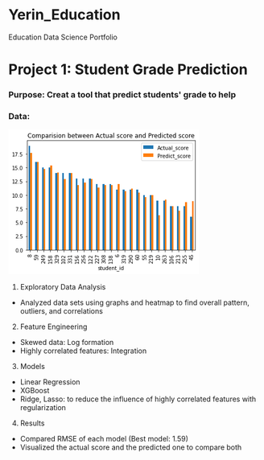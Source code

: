 # Yerin_Education
Education Data Science Portfolio

# Project 1: Student Grade Prediction
### Purpose: Creat a tool that predict students' grade to help 
### Data: 

![](/Images/Grade_Prediction.png)

1. Exploratory Data Analysis
 * Analyzed data sets using graphs and heatmap to find overall pattern, outliers, and correlations
2. Feature Engineering
 * Skewed data: Log formation
 * Highly correlated features: Integration
3. Models
 * Linear Regression
 * XGBoost
 * Ridge, Lasso: to reduce the influence of highly correlated features with regularization
4. Results
 * Compared RMSE of each model (Best model: 1.59)
 * Visualized the actual score and the predicted one to compare both
